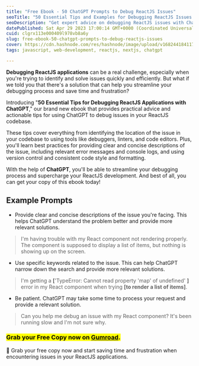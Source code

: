 ```yaml
---
title: "Free Ebook - 50 ChatGPT Prompts to Debug ReactJS Issues"
seoTitle: "50 Essential Tips and Examples for Debugging ReactJS Issues with ChatG"
seoDescription: "Get expert advice on debugging ReactJS issues with ChatGPT! Our comprehensive guide features 50 essential tips and examples to help you troubleshoot common"
datePublished: Sat Apr 29 2023 17:00:14 GMT+0000 (Coordinated Universal Time)
cuid: clgrx113e000409l978vb8a6y
slug: free-ebook-50-chatgpt-prompts-to-debug-reactjs-issues
cover: https://cdn.hashnode.com/res/hashnode/image/upload/v1682441841175/95f1f5e7-dad0-460d-b9b6-89c6eeec06f7.jpeg
tags: javascript, web-development, reactjs, nextjs, chatgpt

---
```


**Debugging ReactJS applications** can be a real challenge, especially when you're trying to identify and solve issues quickly and efficiently. But what if we told you that there's a solution that can help you streamline your debugging process and save time and frustration?

Introducing "**50 Essential Tips for Debugging ReactJS Applications with ChatGPT**," our brand new ebook that provides practical advice and actionable tips for using ChatGPT to debug issues in your ReactJS codebase.

These tips cover everything from identifying the location of the issue in your codebase to using tools like debuggers, linters, and code editors. Plus, you'll learn best practices for providing clear and concise descriptions of the issue, including relevant error messages and console logs, and using version control and consistent code style and formatting.

With the help of **ChatGPT**, you'll be able to streamline your debugging process and supercharge your ReactJS development. And best of all, you can get your copy of this ebook today!

## Example Prompts

* Provide clear and concise descriptions of the issue you're facing. This helps ChatGPT understand the problem better and provide more relevant solutions.
    

> I'm having trouble with my React component not rendering properly. The component is supposed to display a list of items, but nothing is showing up on the screen.

* Use specific keywords related to the issue. This can help ChatGPT narrow down the search and provide more relevant solutions.
    

> I'm getting a **\[**'TypeError: Cannot read property 'map' of undefined' **\]** error in my React component when trying **\[**to render a list of items**\]**.

* Be patient. ChatGPT may take some time to process your request and provide a relevant solution.
    

> Can you help me debug an issue with my React component? It's been running slow and I'm not sure why.

### <mark>Grab your Free Copy now on </mark> [<mark>Gumroad</mark>](https://nilanth.gumroad.com/l/ztehh)<mark>.</mark>

🚨 Grab your free copy now and start saving time and frustration when encountering issues in your ReactJS applications.